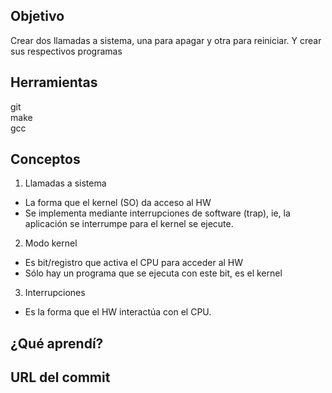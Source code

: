 ## Objetivo
Crear dos llamadas a sistema, una para apagar y otra para reiniciar.
Y crear sus respectivos programas

## Herramientas
git \
make \
gcc

## Conceptos
1) Llamadas a sistema 
+ La forma que el kernel (SO) da acceso al HW 
+ Se implementa mediante interrupciones de software (trap), ie, 
la aplicación se interrumpe para el kernel se ejecute. 

2) Modo kernel 
+ Es bit/registro que activa el CPU para acceder al HW 
+ Sólo hay un programa que se ejecuta con este bit, es el kernel 

3) Interrupciones 
+ Es la forma que el HW interactúa con el CPU. 

## ¿Qué aprendí?

## URL del commit
